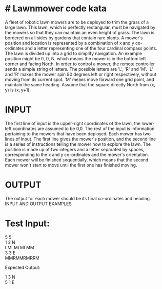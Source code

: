 # # Lawnmower code kata

A fleet of robotic lawn mowers are to be deployed to trim the grass of a large lawn.
This lawn, which is perfectly rectangular, must be navigated by the mowers so that
they can maintain an even height of grass. The lawn is bordered on all sides by
gardens that contain rare plants.
A mower&#39;s position and location is represented by a combination of x and y co-
ordinates and a letter representing one of the four cardinal compass points. The lawn
is divided up into a grid to simplify navigation. An example position might be 0, 0, N,
which means the mower is in the bottom left corner and facing North.
In order to control a mower, the remote controller sends a simple string of letters. The
possible letters are &#39;L&#39;, &#39;R&#39; and &#39;M&#39;. &#39;L&#39; and &#39;R&#39; makes the mower spin 90 degrees left
or right respectively, without moving from its current spot. &#39;M&#39; means move forward
one grid point, and maintain the same heading.
Assume that the square directly North from (x, y) is (x, y+1).

# INPUT

The first line of input is the upper-right coordinates of the lawn, the lower-left
coordinates are assumed to be 0,0.
The rest of the input is information pertaining to the mowers that have been
deployed. Each mower has two lines of input. The first line gives the mower&#39;s
position, and the second line is a series of instructions telling the mower how to
explore the lawn.
The position is made up of two integers and a letter separated by spaces,
corresponding to the x and y co-ordinates and the mower&#39;s orientation.
Each mower will be finished sequentially, which means that the second mower won&#39;t
start to move until the first one has finished moving.

# OUTPUT

The output for each mower should be its final co-ordinates and heading.
INPUT AND OUTPUT EXAMPLES

# Test Input:

5 5  
1 2 N  
LMLMLMLMM   
3 3 E  
MMRMMRMRRM  

Expected Output:

1 3 N  
5 1 E 
